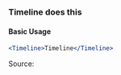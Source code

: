 ### Timeline does this

#### Basic Usage

```jsx
<Timeline>Timeline</Timeline>
```

Source:

```js { "file": "./Timeline.js" }
```
